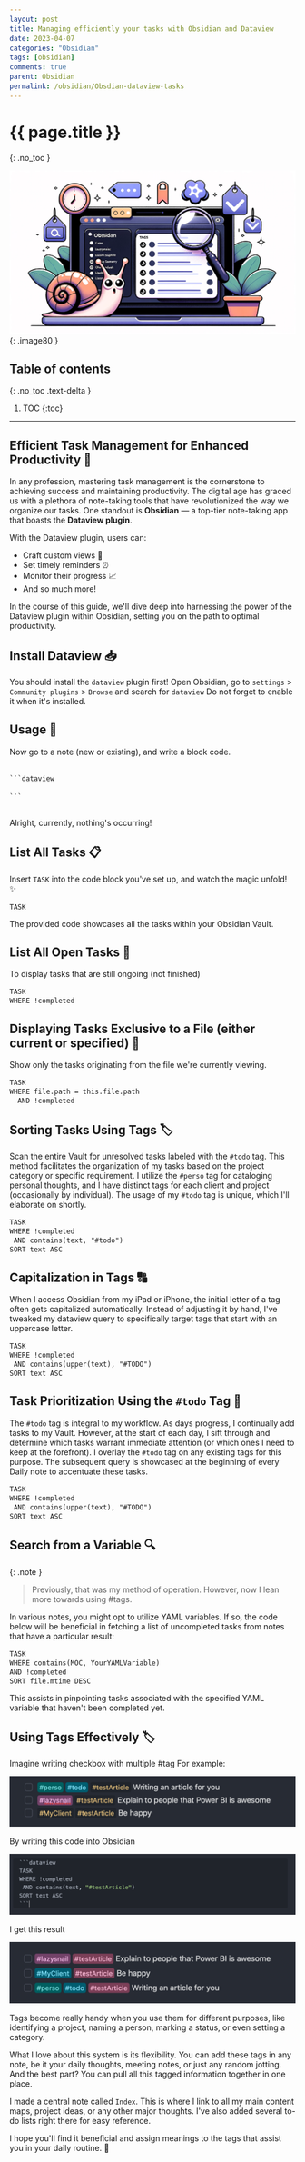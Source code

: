 ```yaml
---
layout: post
title: Managing efficiently your tasks with Obsidian and Dataview
date: 2023-04-07
categories: "Obsidian"
tags: [obsidian]
comments: true
parent: Obsidian
permalink: /obsidian/Obsdian-dataview-tasks
---
```

# {{ page.title }}
{: .no_toc }


![](../../assets/2023/obsidianTask.png){: .image80 }


## Table of contents
{: .no_toc .text-delta }

1. TOC
{:toc}

---


## Efficient Task Management for Enhanced Productivity 💼

In any profession, mastering task management is the cornerstone to achieving success and maintaining productivity. The digital age has graced us with a plethora of note-taking tools that have revolutionized the way we organize our tasks. One standout is **Obsidian** — a top-tier note-taking app that boasts the **Dataview plugin**.

With the Dataview plugin, users can:
- Craft custom views 🎨
- Set timely reminders ⏰
- Monitor their progress 📈
- And so much more!

In the course of this guide, we'll dive deep into harnessing the power of the Dataview plugin within Obsidian, setting you on the path to optimal productivity.

## Install Dataview 📥

You should install the `dataview` plugin first! 
Open Obsidian, go to `settings` > `Community plugins` > `Browse` and search for `dataview` 
Do not forget to enable it when it's installed.


## Usage 📝

Now go to a note (new or existing), and write a block code.

<pre>
  <code>
```dataview

```  
  </code>
</pre>

Alright, currently, nothing's occurring!


## List All Tasks 📋

Insert `TASK` into the code block you've set up, and watch the magic unfold! ✨

```
TASK

```

The provided code showcases all the tasks within your Obsidian Vault.

## List All Open Tasks 🚀

To display tasks that are still ongoing (not finished)

```
TASK
WHERE !completed
```

## Displaying Tasks Exclusive to a File (either current or specified) 📁

Show only the tasks originating from the file we're currently viewing.

``` 
TASK 
WHERE file.path = this.file.path 
  AND !completed
```



## Sorting Tasks Using Tags 🏷️

Scan the entire Vault for unresolved tasks labeled with the `#todo` tag. 
This method facilitates the organization of my tasks based on the project category or specific requirement. 
I utilize the `#perso` tag for cataloging personal thoughts, and I have distinct tags for each client and project (occasionally by individual). 
The usage of my `#todo` tag is unique, which I'll elaborate on shortly.

```
TASK
WHERE !completed
 AND contains(text, "#todo")
SORT text ASC
```

## Capitalization in Tags 🔠

When I access Obsidian from my iPad or iPhone, the initial letter of a tag often gets capitalized automatically. Instead of adjusting it by hand, I've tweaked my dataview query to specifically target tags that start with an uppercase letter.

```
TASK
WHERE !completed
 AND contains(upper(text), "#TODO")
SORT text ASC
```


## Task Prioritization Using the `#todo` Tag 🌟

The `#todo` tag is integral to my workflow. As days progress, I continually add tasks to my Vault. However, at the start of each day, I sift through and determine which tasks warrant immediate attention (or which ones I need to keep at the forefront).
I overlay the `#todo` tag on any existing tags for this purpose. 
The subsequent query is showcased at the beginning of every Daily note to accentuate these tasks.

```
TASK
WHERE !completed
 AND contains(upper(text), "#TODO")
SORT text ASC
```



## Search from a Variable 🔍

{: .note }
>Previously, that was my method of operation. However, now I lean more towards using #tags.

In various notes, you might opt to utilize YAML variables. If so, the code below will be beneficial in fetching a list of uncompleted tasks from notes that have a particular result:

``` 
TASK
WHERE contains(MOC, YourYAMLVariable)
AND !completed
SORT file.mtime DESC
```

This assists in pinpointing tasks associated with the specified YAML variable that haven't been completed yet.



## Using Tags Effectively 🏷️

Imagine writing checkbox with multiple #tag
For example:

![](/../assets/2023/2023-10-06-15-45-19.png)

By writing this code into Obsidian

![](/../assets/2023/2023-10-06-15-45-59.png)


I get this result

![](/../assets/2023/2023-10-06-15-46-22.png)


Tags become really handy when you use them for different purposes, like identifying a project, naming a person, marking a status, or even setting a category.

What I love about this system is its flexibility. You can add these tags in any note, be it your daily thoughts, meeting notes, or just any random jotting. And the best part? You can pull all this tagged information together in one place.

I made a central note called `Index`. This is where I link to all my main content maps, project ideas, or any other major thoughts. I've also added several to-do lists right there for easy reference.


I hope you'll find it beneficial and assign meanings to the tags that assist you in your daily routine. 🌟